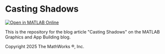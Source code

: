 # Casting Shadows
[![Open in MATLAB Online](https://www.mathworks.com/images/responsive/global/open-in-matlab-online.svg)](https://matlab.mathworks.com/open/github/v1?repo=MATLAB-Graphics-and-App-Building/matlab-gaab-blog-2025/blob/807e6dbd153e88a3f3c9877542179169b25a25d6/CastingShadows/CastingShadowsPart1.mlx)

This is the repository for the blog article "Casting Shadows" on the MATLAB Graphics and App Building blog.

Copyright 2025 The MathWorks &reg;, Inc.
